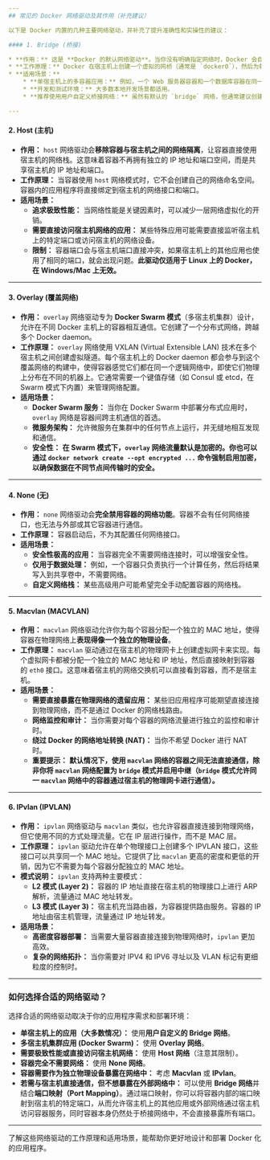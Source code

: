 ```yaml
---
## 常见的 Docker 网络驱动及其作用（补充建议）

以下是 Docker 内置的几种主要网络驱动，并补充了提升准确性和实操性的建议：

#### 1. Bridge (桥接)

* **作用：** 这是 **Docker 的默认网络驱动**。当你没有明确指定网络时，Docker 会自动为你的容器创建一个桥接网络。它创建一个私有的内部网络，容器可以通过 IP 地址或容器名称在该网络中进行通信。
* **工作原理：** Docker 在宿主机上创建一个虚拟的网桥（通常是 `docker0`），然后为每个连接到这个桥接网络的容器分配一个虚拟网卡，并将这些虚拟网卡连接到网桥上。这样，所有连接到同一个桥接网络的容器就可以相互通信。宿主机通过 NAT（网络地址转换）将容器的网络流量路由到外部网络。
* **适用场景：**
    * **单宿主机上的多容器应用：** 例如，一个 Web 服务器容器和一个数据库容器在同一台宿主机上运行，需要相互通信。
    * **开发和测试环境：** 大多数本地开发场景都适用。
    * **推荐使用用户自定义桥接网络：** 虽然有默认的 `bridge` 网络，但通常建议创建自定义的桥接网络 (`docker network create my_bridge_network`)，这样能提供更好的隔离性。**自定义 `bridge` 网络还支持容器间名称解析（Docker DNS），这意味着容器可以通过名称相互解析，而无需知道彼此的 IP 地址。默认的 `bridge` 网络则不支持容器名解析。**

---
```


#### 2. Host (主机)

* **作用：** `host` 网络驱动会**移除容器与宿主机之间的网络隔离**，让容器直接使用宿主机的网络栈。这意味着容器不再拥有独立的 IP 地址和端口空间，而是共享宿主机的 IP 地址和端口。
* **工作原理：** 当容器使用 `host` 网络模式时，它不会创建自己的网络命名空间。容器内的应用程序将直接绑定到宿主机的网络接口和端口。
* **适用场景：**
    * **追求极致性能：** 当网络性能是关键因素时，可以减少一层网络虚拟化的开销。
    * **需要直接访问宿主机网络的应用：** 某些特殊应用可能需要直接监听宿主机上的特定端口或访问宿主机的网络设备。
    * **限制：** 容器端口会与宿主机端口直接冲突，如果宿主机上的其他应用也使用了相同的端口，就会出现问题。**此驱动仅适用于 Linux 上的 Docker，在 Windows/Mac 上无效。**

---

#### 3. Overlay (覆盖网络)

* **作用：** `overlay` 网络驱动专为 **Docker Swarm 模式**（多宿主机集群）设计，允许在不同 Docker 主机上的容器相互通信。它创建了一个分布式网络，跨越多个 Docker daemon。
* **工作原理：** `overlay` 网络使用 VXLAN (Virtual Extensible LAN) 技术在多个宿主机之间创建虚拟隧道。每个宿主机上的 Docker daemon 都会参与到这个覆盖网络的构建中，使得容器感觉它们都在同一个逻辑网络中，即使它们物理上分布在不同的机器上。它通常需要一个键值存储（如 Consul 或 etcd，在 Swarm 模式下内置）来管理网络配置。
* **适用场景：**
    * **Docker Swarm 服务：** 当你在 Docker Swarm 中部署分布式应用时，`overlay` 网络是容器间跨主机通信的首选。
    * **微服务架构：** 允许微服务在集群中的任何节点上运行，并无缝地相互发现和通信。
    * **安全性：** **在 Swarm 模式下，`overlay` 网络流量默认是加密的。你也可以通过 `docker network create --opt encrypted ...` 命令强制启用加密，以确保数据在不同节点间传输时的安全。**

---

#### 4. None (无)

* **作用：** `none` 网络驱动会**完全禁用容器的网络功能**。容器不会有任何网络接口，也无法与外部或其它容器进行通信。
* **工作原理：** 容器启动后，不为其配置任何网络接口。
* **适用场景：**
    * **安全性极高的应用：** 当容器完全不需要网络连接时，可以增强安全性。
    * **仅用于数据处理：** 例如，一个容器只负责执行一个计算任务，然后将结果写入到共享卷中，不需要网络。
    * **自定义网络栈：** 某些高级用户可能希望完全手动配置容器的网络栈。

---

#### 5. Macvlan (MACVLAN)

* **作用：** `macvlan` 网络驱动允许你为每个容器分配一个独立的 MAC 地址，使得容器在物理网络上**表现得像一个独立的物理设备**。
* **工作原理：** `macvlan` 驱动通过在宿主机的物理网卡上创建虚拟网卡来实现。每个虚拟网卡都被分配一个独立的 MAC 地址和 IP 地址，然后直接映射到容器的 `eth0` 接口。这意味着宿主机的网络交换机可以直接看到容器，而不是宿主机。
* **适用场景：**
    * **需要直接暴露在物理网络的遗留应用：** 某些旧应用程序可能期望直接连接到物理网络，而不是通过 Docker 的网络栈路由。
    * **网络监控和审计：** 当你需要对每个容器的网络流量进行独立的监控和审计时。
    * **绕过 Docker 的网络地址转换 (NAT)：** 当你不希望 Docker 进行 NAT 时。
    * **重要提示：** **默认情况下，使用 `macvlan` 网络的容器之间无法直接通信，除非你将 `macvlan` 网络配置为 `bridge` 模式并启用中继（`bridge` 模式允许同一 `macvlan` 网络中的容器通过宿主机的物理网卡进行通信）。**

---

#### 6. IPvlan (IPVLAN)

* **作用：** `ipvlan` 网络驱动与 `macvlan` 类似，也允许容器直接连接到物理网络，但它使用不同的方式处理流量。它在 IP 层进行操作，而不是 MAC 层。
* **工作原理：** `ipvlan` 驱动允许在单个物理接口上创建多个 IPVLAN 接口，这些接口可以共享同一个 MAC 地址。它提供了比 `macvlan` 更高的密度和更低的开销，因为它不需要为每个容器分配独立的 MAC 地址。
* **模式说明：** `ipvlan` 支持两种主要模式：
    * **L2 模式 (Layer 2)：** 容器的 IP 地址直接在宿主机的物理接口上进行 ARP 解析，流量通过 MAC 地址转发。
    * **L3 模式 (Layer 3)：** 宿主机充当路由器，为容器提供路由服务。容器的 IP 地址由宿主机管理，流量通过 IP 地址转发。
* **适用场景：**
    * **高密度容器部署：** 当需要大量容器直接连接到物理网络时，`ipvlan` 更加高效。
    * **复杂的网络拓扑：** 当你需要对 IPV4 和 IPV6 寻址以及 VLAN 标记有更细粒度的控制时。

---

### 如何选择合适的网络驱动？

选择合适的网络驱动取决于你的应用程序需求和部署环境：

* **单宿主机上的应用（大多数情况）：** 使用**用户自定义的 Bridge 网络**。
* **多宿主机集群应用 (Docker Swarm)：** 使用 **Overlay 网络**。
* **需要极致性能或直接访问宿主机网络：** 使用 **Host 网络**（注意其限制）。
* **容器完全不需要网络：** 使用 **None 网络**。
* **容器需要作为独立物理设备暴露在网络中：** 考虑 **Macvlan** 或 **IPvlan**。
* **若需与宿主机直接通信，但不想暴露在外部网络中：** 可以使用 **Bridge 网络**并结合**端口映射（Port Mapping）**。通过端口映射，你可以将容器内部的端口映射到宿主机的特定端口，从而允许宿主机上的其他应用或外部网络通过宿主机访问容器服务，同时容器本身仍然处于桥接网络中，不会直接暴露所有端口。

---

了解这些网络驱动的工作原理和适用场景，能帮助你更好地设计和部署 Docker 化的应用程序。